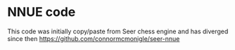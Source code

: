 # NNUE code

This code was initially copy/paste from Seer chess engine and has diverged since then
https://github.com/connormcmonigle/seer-nnue

